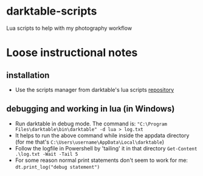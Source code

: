 # darktable-scripts
Lua scripts to help with my photography workflow

# Loose instructional notes

## installation
- Use the scripts manager from darktable's lua scripts [repository](https://github.com/darktable-org/lua-scripts)

## debugging and working in lua (in Windows)
- Run darktable in debug mode. The command is: `"C:\Program Files\darktable\bin\darktable" -d lua > log.txt`
- It helps to run the above command while inside the appdata directory (for me that's `C:\Users\username\AppData\Local\darktable`)
- Follow the logfile in Powershell by 'tailing' it in that directory `Get-Content .\log.txt -Wait -Tail 5`
- For some reason normal print statements don't seem to work for me: `dt.print_log("debug statement")`
